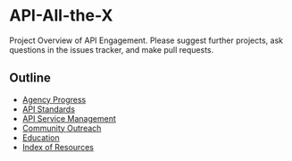 API-All-the-X
=============

Project Overview of API Engagement.  Please suggest further projects, ask questions in the issues tracker, and make pull requests.  

## Outline

* [Agency Progress](https://github.com/GSA/slash-developer-pages)
* [API Standards](https://github.com/18F/api-standards)
* [API Service Management](http://api.data.gov)
* [Community Outreach](https://github.com/18F/API-All-the-X/blob/master/api_outreach.md)
* [Education](http://www.howto.gov/api)
* [Index of Resources](http://gsa.github.io/Open-Data-Collaboration-Sandbox/api_index/)


